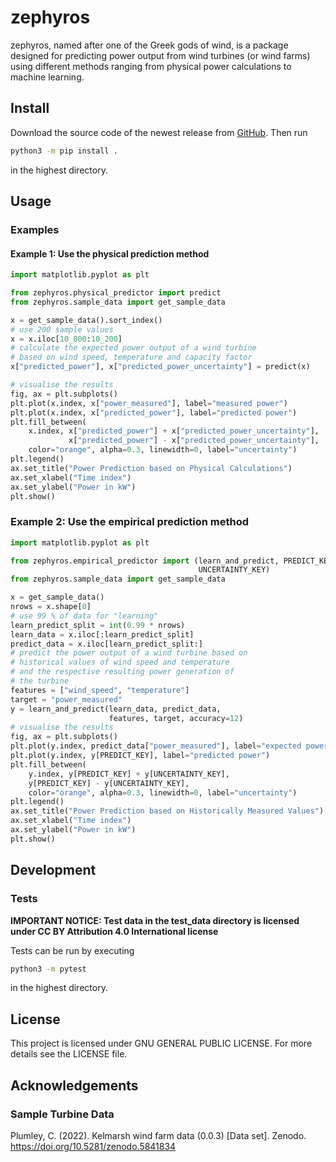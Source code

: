 # zephyros

zephyros, named after one of the Greek gods of wind,
is a package designed for predicting power output from wind turbines
(or wind farms) using different methods ranging from physical power 
calculations to machine learning.

## Install

Download the source code of the newest release from
[GitHub](https://github.com/kenokrieger/zephyros). Then run
```bash
python3 -m pip install .
``` 
in the  highest directory.

## Usage

### Examples

#### Example 1: Use the physical prediction method

```python
import matplotlib.pyplot as plt

from zephyros.physical_predictor import predict
from zephyros.sample_data import get_sample_data

x = get_sample_data().sort_index()
# use 200 sample values
x = x.iloc[10_000:10_200]
# calculate the expected power output of a wind turbine
# based on wind speed, temperature and capacity factor
x["predicted_power"], x["predicted_power_uncertainty"] = predict(x)

# visualise the results
fig, ax = plt.subplots()
plt.plot(x.index, x["power_measured"], label="measured power")
plt.plot(x.index, x["predicted_power"], label="predicted power")
plt.fill_between(
    x.index, x["predicted_power"] + x["predicted_power_uncertainty"],
             x["predicted_power"] - x["predicted_power_uncertainty"],
    color="orange", alpha=0.3, linewidth=0, label="uncertainty")
plt.legend()
ax.set_title("Power Prediction based on Physical Calculations")
ax.set_xlabel("Time index")
ax.set_ylabel("Power in kW")
plt.show()
```

### Example 2: Use the empirical prediction method

```python
import matplotlib.pyplot as plt

from zephyros.empirical_predictor import (learn_and_predict, PREDICT_KEY, 
                                          UNCERTAINTY_KEY)
from zephyros.sample_data import get_sample_data

x = get_sample_data()
nrows = x.shape[0]
# use 99 % of data for "learning"
learn_predict_split = int(0.99 * nrows)
learn_data = x.iloc[:learn_predict_split]
predict_data = x.iloc[learn_predict_split:]
# predict the power output of a wind turbine based on
# historical values of wind speed and temperature
# and the respective resulting power generation of
# the turbine
features = ["wind_speed", "temperature"]
target = "power_measured"
y = learn_and_predict(learn_data, predict_data,
                      features, target, accuracy=12)
# visualise the results
fig, ax = plt.subplots()
plt.plot(y.index, predict_data["power_measured"], label="expected power")
plt.plot(y.index, y[PREDICT_KEY], label="predicted power")
plt.fill_between(
    y.index, y[PREDICT_KEY] + y[UNCERTAINTY_KEY],
    y[PREDICT_KEY] - y[UNCERTAINTY_KEY],
    color="orange", alpha=0.3, linewidth=0, label="uncertainty")
plt.legend()
ax.set_title("Power Prediction based on Historically Measured Values")
ax.set_xlabel("Time index")
ax.set_ylabel("Power in kW")
plt.show()
```

## Development

### Tests

**IMPORTANT NOTICE: Test data in the test_data directory is 
licensed under CC BY Attribution 4.0 International license**

Tests can be run by executing 
```bash
python3 -m pytest
```
in the highest
directory.

## License

This project is licensed under GNU GENERAL PUBLIC LICENSE.
For more details see the LICENSE file.

## Acknowledgements

### Sample Turbine Data

Plumley, C. (2022). Kelmarsh wind farm data (0.0.3) [Data set]. Zenodo.
https://doi.org/10.5281/zenodo.5841834
